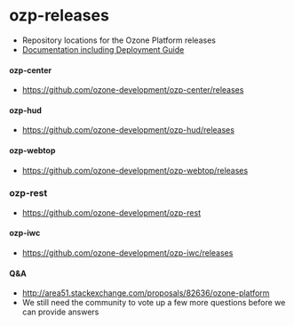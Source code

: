 # ozp-releases
* Repository locations for the Ozone Platform releases
* [Documentation including Deployment Guide](https://github.com/ozone-development/ozp-documentation/tree/master/Documentation)

#### ozp-center
* https://github.com/ozone-development/ozp-center/releases

#### ozp-hud
* https://github.com/ozone-development/ozp-hud/releases

#### ozp-webtop
* https://github.com/ozone-development/ozp-webtop/releases

### ozp-rest
* https://github.com/ozone-development/ozp-rest

#### ozp-iwc
* https://github.com/ozone-development/ozp-iwc/releases

#### Q&A
* http://area51.stackexchange.com/proposals/82636/ozone-platform
* We still need the community to vote up a few more questions before we can provide answers
